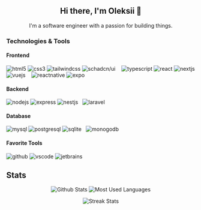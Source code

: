 <h2 align='center'>
  Hi there, I'm Oleksii 👋
</h2>

<p align='center'>
I'm a software engineer with a passion for building things.
</p>

### Technologies & Tools

#### Frontend

![html5](https://img.shields.io/badge/-HTML5-E34F26?style=flat-square&logo=html5&logoColor=white)
![css3](https://img.shields.io/badge/-CSS3-1572B6?style=flat-square&logo=css3&logoColor=white)
![tailwindcss](https://img.shields.io/badge/-Tailwind_CSS-38B2AC?style=flat-square&logo=tailwind-css&logoColor=white)
![schadcn/ui](https://img.shields.io/badge/shadcn%2Fui-000000?style=flat-square&logo=shadcnui&logoColor=white)
&nbsp;&nbsp;
![typescript](https://img.shields.io/badge/-TypeScript-3178C6?style=flat-square&logo=typescript&logoColor=white)
![react](https://img.shields.io/badge/-React-61DAFB?style=flat-square&logo=react&logoColor=black)
![nextjs](https://img.shields.io/badge/-Next.js-000000?style=flat-square&logo=next.js&logoColor=white)
![vuejs](https://img.shields.io/badge/-Vue.js-4FC08D?style=flat-square&logo=vue.js&logoColor=white)
&nbsp;&nbsp;
![reactnative](https://img.shields.io/badge/React_Native-20232A?style=flat-square&logo=react&logoColor=61DAFB)
![expo](https://img.shields.io/badge/-Expo-000020?style=flat-square&logo=expo&logoColor=white)

#### Backend

![nodejs](https://img.shields.io/badge/-Node.js-339933?style=flat-square&logo=node.js&logoColor=white)
![express](https://img.shields.io/badge/-Express-000000?style=flat-square&logo=express&logoColor=white)
![nestjs](https://img.shields.io/badge/-NestJS-E0234E?style=flat-square&logo=nestjs&logoColor=white)
&nbsp;
![laravel](https://img.shields.io/badge/-Laravel-FF2D20?style=flat-square&logo=laravel&logoColor=white)

#### Database

  ![mysql](https://img.shields.io/badge/-MySQL-4479A1?style=flat-square&logo=mysql&logoColor=white)
  ![postgresql](https://img.shields.io/badge/-PostgreSQL-336791?style=flat-square&logo=postgresql&logoColor=white)
  ![sqlite](https://img.shields.io/badge/-SQLite-003B57?style=flat-square&logo=sqlite&logoColor=white)
  &nbsp;
  ![monogodb](https://img.shields.io/badge/-MongoDB-47A248?style=flat-square&logo=mongodb&logoColor=white)

#### Favorite Tools

![github](https://img.shields.io/badge/-GitHub-181717?style=flat-square&logo=github&logoColor=white)
![vscode](https://img.shields.io/badge/-VS_Code-007ACC?style=flat-square&logo=visual-studio-code&logoColor=white)
![jetbrains](https://img.shields.io/badge/-JetBrains-000000?style=flat-square&logo=jetbrains&logoColor=white)

## Stats

<p align='center'>
  <p align=center>
    <img src='https://github-readme-stats.vercel.app/api?username=Aler1x&theme=dark&hide_border=true&include_all_commits=true&count_private=true&show_icons=true&hide_title=true&icon_color=dadada' alt='Github Stats'>
    <img src='https://github-readme-stats.vercel.app/api/top-langs/?username=Aler1x&theme=dark&hide_border=true&include_all_commits=true&layout=compact' alt='Most Used Languages'>
  </p>
  <p align='center'>
    <img src='https://github-readme-streak-stats.herokuapp.com/?user=Aler1x&theme=dark&hide_border=true' alt='Streak Stats'>
  </p>
</p>
<!--
**Aler1x/Aler1x** is a ✨ _special_ ✨ repository because its `README.md` (this file) appears on your GitHub profile.

Here are some ideas to get you started:

- 🔭 I’m currently working on ...
- 🌱 I’m currently learning ...
- 👯 I’m looking to collaborate on ...
- 🤔 I’m looking for help with ...
- 💬 Ask me about ...
- 📫 How to reach me: ...
- 😄 Pronouns: ...
- ⚡ Fun fact: ...
-->
